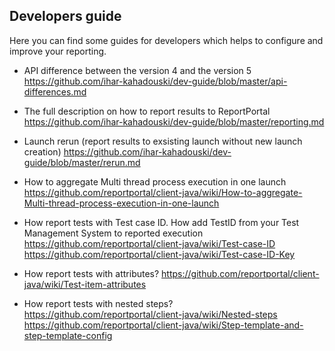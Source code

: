 ## Developers guide

Here you can find some guides for developers which helps to configure and improve your reporting.
 
* API difference between the version 4 and the version 5
https://github.com/ihar-kahadouski/dev-guide/blob/master/api-differences.md

* The full description on how to report results to ReportPortal 
https://github.com/ihar-kahadouski/dev-guide/blob/master/reporting.md

* Launch rerun (report results to exsisting launch without new launch creation)
https://github.com/ihar-kahadouski/dev-guide/blob/master/rerun.md

* How to aggregate Multi thread process execution in one launch
https://github.com/reportportal/client-java/wiki/How-to-aggregate-Multi-thread-process-execution-in-one-launch

* How report tests with Test case ID. How add TestID from your Test Management System to reported execution
https://github.com/reportportal/client-java/wiki/Test-case-ID
https://github.com/reportportal/client-java/wiki/Test-case-ID-Key

* How report tests with attributes?
https://github.com/reportportal/client-java/wiki/Test-item-attributes

* How report tests with nested steps?
https://github.com/reportportal/client-java/wiki/Nested-steps
https://github.com/reportportal/client-java/wiki/Step-template-and-step-template-config

